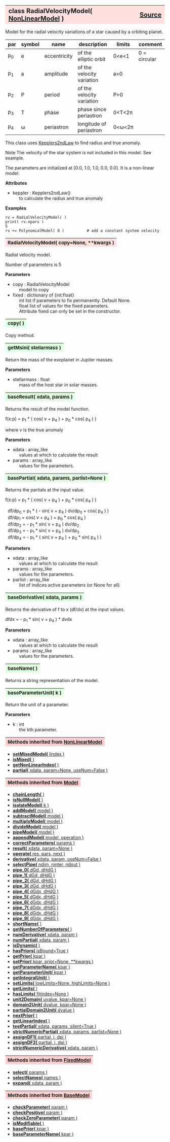 ---
---
<br><br>

<a name="RadialVelocityModel"></a>
<table><thead style="background-color:#FFE0E0; width:100%; font-size:20px"><tr><th style="text-align:left">
<strong>class RadialVelocityModel(</strong> <a href="./NonLinearModel.html">NonLinearModel</a> )</th><th style="text-align:right"><a href=https://github.com/dokester/BayesicFitting/blob/master/BayesicFitting/source/RadialVelocityModel.py target=_blank>Source</a></th></tr></thead></table>

Model for the radial velocity variations of a star caused by a orbiting planet.

| par | symbol | name         | description               | limits    | comment      |
|-----|--------|--------------|---------------------------|-----------|--------------|
| p<sub>0</sub> |   e    | eccentricity | of the elliptic orbit     | 0<e<1     | 0 = circular |
| p<sub>1</sub> |   a    | amplitude    | of the velocity variation |   a>0     |  | 
| p<sub>2</sub> |   P    | period       | of the velocity variation |   P>0     |  |
| p<sub>3</sub> |   T    | phase        | phase since periastron    | 0<T<2&pi; |  |
| p<sub>4</sub> | &omega;| periastron   | longitude of periastron   | 0<&omega;<2&pi; |  |

This class uses [Kepplers2ndLaw](./Kepplers2ndLaw.md) to find radius and true anomaly.

Note
The velocity of the star system is not included in this model. See example.

The parameters are initialized at [0.0, 1.0, 1.0, 0.0, 0.0].
It is a non-linear model.

<b>Attributes</b>

* keppler  :  Kepplers2ndLaw()
<br>&nbsp;&nbsp;&nbsp;&nbsp; to calculate the radius and true anomaly

<b>Examples</b>

    rv = RadialVelocityModel( )
    print( rv.npars )
    5
    rv += PolynomialModel( 0 )          # add a constant system velocity


<a name="RadialVelocityModel"></a>
<table><thead style="background-color:#FFE0E0; width:100%; font-size:15px"><tr><th style="text-align:left">
<strong>RadialVelocityModel(</strong> copy=None, **kwargs )
</th></tr></thead></table>

Radial velocity model.

Number of parameters is 5

<b>Parameters</b>

* copy  :  RadialVelocityModel
<br>&nbsp;&nbsp;&nbsp;&nbsp; model to copy
* fixed  :  dictionary of {int:float}
<br>&nbsp;&nbsp;&nbsp;&nbsp; int     list if parameters to fix permanently. Default None.
<br>&nbsp;&nbsp;&nbsp;&nbsp; float   list of values for the fixed parameters.
<br>&nbsp;&nbsp;&nbsp;&nbsp; Attribute fixed can only be set in the constructor.


<a name="copy"></a>
<table><thead style="background-color:#E0FFE0; width:100%; font-size:15px"><tr><th style="text-align:left">
<strong>copy(</strong> )
</th></tr></thead></table>

Copy method. 
<a name="getMsini"></a>
<table><thead style="background-color:#E0FFE0; width:100%; font-size:15px"><tr><th style="text-align:left">
<strong>getMsini(</strong> stellarmass ) 
</th></tr></thead></table>
Return the mass of the exoplanet in Jupiter masses.

<b>Parameters</b>

* stellarmass  :  float
<br>&nbsp;&nbsp;&nbsp;&nbsp; mass of the host star in solar masses.

<a name="baseResult"></a>
<table><thead style="background-color:#E0FFE0; width:100%; font-size:15px"><tr><th style="text-align:left">
<strong>baseResult(</strong> xdata, params )
</th></tr></thead></table>
Returns the result of the model function.

f(x:p) = p<sub>1</sub> * ( cos( v + p<sub>4</sub> ) + p<sub>0</sub> * cos( p<sub>4</sub> ) )

where v is the true anomaly

<b>Parameters</b>

* xdata  :  array_like
<br>&nbsp;&nbsp;&nbsp;&nbsp; values at which to calculate the result
* params  :  array_like
<br>&nbsp;&nbsp;&nbsp;&nbsp; values for the parameters.


<a name="basePartial"></a>
<table><thead style="background-color:#E0FFE0; width:100%; font-size:15px"><tr><th style="text-align:left">
<strong>basePartial(</strong> xdata, params, parlist=None )
</th></tr></thead></table>
Returns the partials at the input value.

f(x:p) = p<sub>1</sub> * ( cos( v + p<sub>4</sub> ) + p<sub>0</sub> * cos( p<sub>4</sub> ) )

&nbsp; df/dp<sub>0</sub> = p<sub>1</sub> * ( - sin( v + p<sub>4</sub> ) dv/dp<sub>0</sub> + cos( p<sub>4</sub> ) )
<br>&nbsp; df/dp<sub>1</sub> = cos( v + p<sub>4</sub> ) + p<sub>0</sub> * cos( p<sub>4</sub> )
<br>&nbsp; df/dp<sub>2</sub> = - p<sub>1</sub> * sin( v + p<sub>4</sub> ) dv/dp<sub>2</sub>
<br>&nbsp; df/dp<sub>3</sub> = - p<sub>1</sub> * sin( v + p<sub>4</sub> ) dv/dp<sub>3</sub>
<br>&nbsp; df/dp<sub>4</sub> = - p<sub>1</sub> * ( sin( v + p<sub>4</sub> ) + p<sub>0</sub> * sin( p<sub>4</sub> ) )

<b>Parameters</b>

* xdata  :  array_like
<br>&nbsp;&nbsp;&nbsp;&nbsp; values at which to calculate the result
* params  :  array_like
<br>&nbsp;&nbsp;&nbsp;&nbsp; values for the parameters.
* parlist  :  array_like
<br>&nbsp;&nbsp;&nbsp;&nbsp; list of indices active parameters (or None for all)


<a name="baseDerivative"></a>
<table><thead style="background-color:#E0FFE0; width:100%; font-size:15px"><tr><th style="text-align:left">
<strong>baseDerivative(</strong> xdata, params )
</th></tr></thead></table>
Returns the derivative of f to x (df/dx) at the input values.

dfdx = - p<sub>1</sub> * sin( v + p<sub>4</sub> ) * dvdx

<b>Parameters</b>

* xdata  :  array_like
<br>&nbsp;&nbsp;&nbsp;&nbsp; values at which to calculate the result
* params  :  array_like
<br>&nbsp;&nbsp;&nbsp;&nbsp; values for the parameters.


<a name="baseName"></a>
<table><thead style="background-color:#E0FFE0; width:100%; font-size:15px"><tr><th style="text-align:left">
<strong>baseName(</strong> )
</th></tr></thead></table>
Returns a string representation of the model.


<a name="baseParameterUnit"></a>
<table><thead style="background-color:#E0FFE0; width:100%; font-size:15px"><tr><th style="text-align:left">
<strong>baseParameterUnit(</strong> k )
</th></tr></thead></table>
Return the unit of a parameter.

<b>Parameters</b>

* k  :  int
<br>&nbsp;&nbsp;&nbsp;&nbsp; the kth parameter.


<table><thead style="background-color:#FFD0D0; width:100%; font-size:15px"><tr><th style="text-align:left">
<strong>Methods inherited from</strong> <a href="./NonLinearModel.html">NonLinearModel</a></th></tr></thead></table>


* [<strong>setMixedModel(</strong> lindex )](./NonLinearModel.md#setMixedModel)
* [<strong>isMixed(</strong> )](./NonLinearModel.md#isMixed)
* [<strong>getNonLinearIndex(</strong> )](./NonLinearModel.md#getNonLinearIndex)
* [<strong>partial(</strong> xdata, param=None, useNum=False )](./NonLinearModel.md#partial)


<table><thead style="background-color:#FFD0D0; width:100%; font-size:15px"><tr><th style="text-align:left">
<strong>Methods inherited from</strong> <a href="./Model.html">Model</a></th></tr></thead></table>


* [<strong>chainLength(</strong> )](./Model.md#chainLength)
* [<strong>isNullModel(</strong> ) ](./Model.md#isNullModel)
* [<strong>isolateModel(</strong> k )](./Model.md#isolateModel)
* [<strong>addModel(</strong> model )](./Model.md#addModel)
* [<strong>subtractModel(</strong> model )](./Model.md#subtractModel)
* [<strong>multiplyModel(</strong> model )](./Model.md#multiplyModel)
* [<strong>divideModel(</strong> model )](./Model.md#divideModel)
* [<strong>pipeModel(</strong> model )](./Model.md#pipeModel)
* [<strong>appendModel(</strong> model, operation )](./Model.md#appendModel)
* [<strong>correctParameters(</strong> params )](./Model.md#correctParameters)
* [<strong>result(</strong> xdata, param=None )](./Model.md#result)
* [<strong>operate(</strong> res, pars, next )](./Model.md#operate)
* [<strong>derivative(</strong> xdata, param, useNum=False )](./Model.md#derivative)
* [<strong>selectPipe(</strong> ndim, ninter, ndout ) ](./Model.md#selectPipe)
* [<strong>pipe_0(</strong> dGd, dHdG ) ](./Model.md#pipe_0)
* [<strong>pipe_1(</strong> dGd, dHdG ) ](./Model.md#pipe_1)
* [<strong>pipe_2(</strong> dGd, dHdG ) ](./Model.md#pipe_2)
* [<strong>pipe_3(</strong> dGd, dHdG ) ](./Model.md#pipe_3)
* [<strong>pipe_4(</strong> dGdx, dHdG ) ](./Model.md#pipe_4)
* [<strong>pipe_5(</strong> dGdx, dHdG ) ](./Model.md#pipe_5)
* [<strong>pipe_6(</strong> dGdx, dHdG ) ](./Model.md#pipe_6)
* [<strong>pipe_7(</strong> dGdx, dHdG ) ](./Model.md#pipe_7)
* [<strong>pipe_8(</strong> dGdx, dHdG ) ](./Model.md#pipe_8)
* [<strong>pipe_9(</strong> dGdx, dHdG ) ](./Model.md#pipe_9)
* [<strong>shortName(</strong> ) ](./Model.md#shortName)
* [<strong>getNumberOfParameters(</strong> )](./Model.md#getNumberOfParameters)
* [<strong>numDerivative(</strong> xdata, param )](./Model.md#numDerivative)
* [<strong>numPartial(</strong> xdata, param )](./Model.md#numPartial)
* [<strong>isDynamic(</strong> ) ](./Model.md#isDynamic)
* [<strong>hasPriors(</strong> isBound=True ) ](./Model.md#hasPriors)
* [<strong>getPrior(</strong> kpar )](./Model.md#getPrior)
* [<strong>setPrior(</strong> kpar, prior=None, **kwargs )](./Model.md#setPrior)
* [<strong>getParameterName(</strong> kpar )](./Model.md#getParameterName)
* [<strong>getParameterUnit(</strong> kpar )](./Model.md#getParameterUnit)
* [<strong>getIntegralUnit(</strong> )](./Model.md#getIntegralUnit)
* [<strong>setLimits(</strong> lowLimits=None, highLimits=None )](./Model.md#setLimits)
* [<strong>getLimits(</strong> ) ](./Model.md#getLimits)
* [<strong>hasLimits(</strong> fitindex=None )](./Model.md#hasLimits)
* [<strong>unit2Domain(</strong> uvalue, kpar=None )](./Model.md#unit2Domain)
* [<strong>domain2Unit(</strong> dvalue, kpar=None )](./Model.md#domain2Unit)
* [<strong>partialDomain2Unit(</strong> dvalue )](./Model.md#partialDomain2Unit)
* [<strong>nextPrior(</strong> ) ](./Model.md#nextPrior)
* [<strong>getLinearIndex(</strong> )](./Model.md#getLinearIndex)
* [<strong>testPartial(</strong> xdata, params, silent=True )](./Model.md#testPartial)
* [<strong>strictNumericPartial(</strong> xdata, params, parlist=None ) ](./Model.md#strictNumericPartial)
* [<strong>assignDF1(</strong> partial, i, dpi ) ](./Model.md#assignDF1)
* [<strong>assignDF2(</strong> partial, i, dpi ) ](./Model.md#assignDF2)
* [<strong>strictNumericDerivative(</strong> xdata, param ) ](./Model.md#strictNumericDerivative)


<table><thead style="background-color:#FFD0D0; width:100%; font-size:15px"><tr><th style="text-align:left">
<strong>Methods inherited from</strong> <a href="./FixedModel.html">FixedModel</a></th></tr></thead></table>


* [<strong>select(</strong> params ) ](./FixedModel.md#select)
* [<strong>selectNames(</strong> names ) ](./FixedModel.md#selectNames)
* [<strong>expand(</strong> xdata, param ) ](./FixedModel.md#expand)


<table><thead style="background-color:#FFD0D0; width:100%; font-size:15px"><tr><th style="text-align:left">
<strong>Methods inherited from</strong> <a href="./BaseModel.html">BaseModel</a></th></tr></thead></table>


* [<strong>checkParameter(</strong> param ) ](./BaseModel.md#checkParameter)
* [<strong>checkPositive(</strong> param ) ](./BaseModel.md#checkPositive)
* [<strong>checkZeroParameter(</strong> param )](./BaseModel.md#checkZeroParameter)
* [<strong>isModifiable(</strong> ) ](./BaseModel.md#isModifiable)
* [<strong>basePrior(</strong> kpar ) ](./BaseModel.md#basePrior)
* [<strong>baseParameterName(</strong> kpar ) ](./BaseModel.md#baseParameterName)

